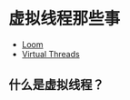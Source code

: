 # 虚拟线程那些事

-  [Loom](https://wiki.openjdk.org/display/loom)
-  [Virtual Threads](https://openjdk.org/jeps/425)


## 什么是虚拟线程？


